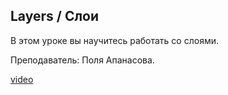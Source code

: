 ## Layers / Слои

В этом уроке вы научитесь работать со слоями. 

Преподаватель: Поля Апанасова.

[video](https://player.softculture.cc/embed/PRT/PRT_54.18.09_L1-6_Layers)